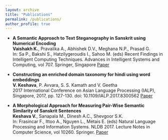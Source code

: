 ```yaml
---
layout: archive
title: "Publications"
permalink: /publications/
author_profile: true
---
```

* **A Semantic Approach to Text Steganography in Sanskrit using Numerical Encoding** \
  **Vaishakh K.**, Pravalika A., Abhishek D.V., Meghana N.P., Prasad G. \
  In: Sa P., Bakshi S., Hatzilygeroudis I., Sahoo M. (eds) Recent Findings in Intelligent Computing Techniques. Advances in Intelligent Systems and Computing, vol 707. Springer, Singapore [Paper](https://link.springer.com/chapter/10.1007/978-981-10-8639-7_19)

* **Constructing an enriched domain taxonomy for hindi using word embeddings** \
  **V. Keshava**, P. Avvara, S. S. Kamath and V. Geetha \
  2017 International Conference on Asian Language Processing (IALP), Singapore, 2017, pp. 127-130. doi: 10.1109/IALP.2017.8300562 [Paper](https://ieeexplore.ieee.org/document/8300562/)

* **A Morphological Approach for Measuring Pair-Wise Semantic Similarity of Sanskrit Sentences** \
  **Keshava V.**, Sanapala M., Dinesh A.C., Shevgoor S.K. \
  In: Frasincar F., Ittoo A., Nguyen L., Métais E. (eds) Natural Language Processing and Information Systems. NLDB 2017. Lecture Notes in Computer Science, vol 10260. Springer. [Paper](https://link.springer.com/chapter/10.1007/978-3-319-59569-6_18)

